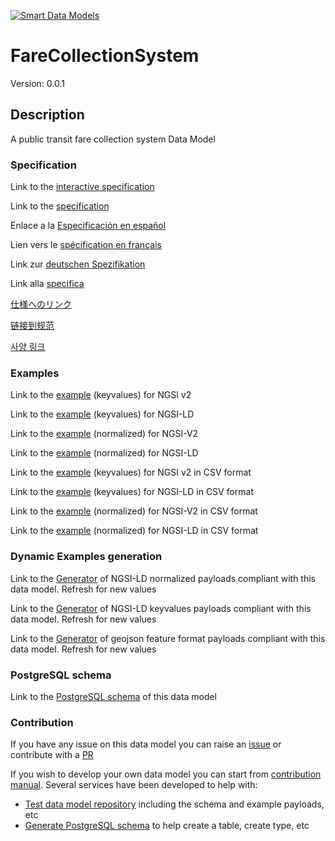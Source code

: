 [![Smart Data Models](https://smartdatamodels.org/wp-content/uploads/2022/01/SmartDataModels_logo.png "Logo")](https://smartdatamodels.org)
# FareCollectionSystem
Version: 0.0.1

## Description 

A public transit fare collection system Data Model
### Specification

Link to the [interactive specification](https://swagger.lab.fiware.org/?url=https://smart-data-models.github.io/dataModel.Transportation/FareCollectionSystem/swagger.yaml)

Link to the [specification](https://github.com/smart-data-models/dataModel.Transportation/blob/master/FareCollectionSystem/doc/spec.md)

Enlace a la [Especificación en español](https://github.com/smart-data-models/dataModel.Transportation/blob/master/FareCollectionSystem/doc/spec_ES.md)

Lien vers le [spécification en français](https://github.com/smart-data-models/dataModel.Transportation/blob/master/FareCollectionSystem/doc/spec_FR.md)

Link zur [deutschen Spezifikation](https://github.com/smart-data-models/dataModel.Transportation/blob/master/FareCollectionSystem/doc/spec_DE.md)

Link alla [specifica](https://github.com/smart-data-models/dataModel.Transportation/blob/master/FareCollectionSystem/doc/spec_IT.md)

[仕様へのリンク](https://github.com/smart-data-models/dataModel.Transportation/blob/master/FareCollectionSystem/doc/spec_JA.md)

[链接到规范](https://github.com/smart-data-models/dataModel.Transportation/blob/master/FareCollectionSystem/doc/spec_ZH.md)

[사양 링크](https://github.com/smart-data-models/dataModel.Transportation/blob/master/FareCollectionSystem/doc/spec_KO.md)
### Examples

Link to the [example](https://smart-data-models.github.io/dataModel.Transportation/FareCollectionSystem/examples/example.json) (keyvalues) for NGSI v2

Link to the [example](https://smart-data-models.github.io/dataModel.Transportation/FareCollectionSystem/examples/example.jsonld) (keyvalues) for NGSI-LD

Link to the [example](https://smart-data-models.github.io/dataModel.Transportation/FareCollectionSystem/examples/example-normalized.json) (normalized) for NGSI-V2

Link to the [example](https://smart-data-models.github.io/dataModel.Transportation/FareCollectionSystem/examples/example-normalized.jsonld) (normalized) for NGSI-LD

Link to the [example](https://github.com/smart-data-models/dataModel.Transportation/blob/master/FareCollectionSystem/examples/example.json.csv) (keyvalues) for NGSI v2 in CSV format

Link to the [example](https://github.com/smart-data-models/dataModel.Transportation/blob/master/FareCollectionSystem/examples/example.jsonld.csv) (keyvalues) for NGSI-LD in CSV format

Link to the [example](https://github.com/smart-data-models/dataModel.Transportation/blob/master/FareCollectionSystem/examples/example-normalized.json.csv) (normalized) for NGSI-V2 in CSV format

Link to the [example](https://github.com/smart-data-models/dataModel.Transportation/blob/master/FareCollectionSystem/examples/example-normalized.jsonld.csv) (normalized) for NGSI-LD in CSV format
### Dynamic Examples generation

Link to the [Generator](https://smartdatamodels.org/extra/ngsi-ld_generator.php?schemaUrl=https://raw.githubusercontent.com/smart-data-models/dataModel.Transportation/master/FareCollectionSystem/schema.json&email=info@smartdatamodels.org) of NGSI-LD normalized payloads compliant with this data model. Refresh for new values

Link to the [Generator](https://smartdatamodels.org/extra/ngsi-ld_generator_keyvalues.php?schemaUrl=https://raw.githubusercontent.com/smart-data-models/dataModel.Transportation/master/FareCollectionSystem/schema.json&email=info@smartdatamodels.org) of NGSI-LD keyvalues payloads compliant with this data model. Refresh for new values

Link to the [Generator](https://smartdatamodels.org/extra/geojson_features_generator.php?schemaUrl=https://raw.githubusercontent.com/smart-data-models/dataModel.Transportation/master/FareCollectionSystem/schema.json&email=info@smartdatamodels.org) of geojson feature format payloads compliant with this data model. Refresh for new values
### PostgreSQL schema

Link to the [PostgreSQL schema](https://github.com/smart-data-models/dataModel.Transportation/blob/master/FareCollectionSystem/schema.sql) of this data model
### Contribution

 If you have any issue on this data model you can raise an [issue](https://github.com/smart-data-models/dataModel.Transportation/issues)  or contribute with a [PR](https://github.com/smart-data-models/dataModel.Transportation/pulls)

 If you wish to develop your own data model you can start from [contribution manual](https://bit.ly/contribution_manual). Several services have been developed to help with: 
 - [Test data model repository](https://smartdatamodels.org/index.php/data-models-contribution-api/) including the schema and example payloads, etc
 - [Generate PostgreSQL schema](https://smartdatamodels.org/index.php/sql-service/) to help create a table, create type, etc